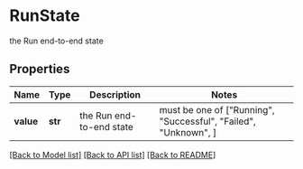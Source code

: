 # RunState

the Run end-to-end state

## Properties
Name | Type | Description | Notes
------------ | ------------- | ------------- | -------------
**value** | **str** | the Run end-to-end state |  must be one of ["Running", "Successful", "Failed", "Unknown", ]

[[Back to Model list]](../README.md#documentation-for-models) [[Back to API list]](../README.md#documentation-for-api-endpoints) [[Back to README]](../README.md)


